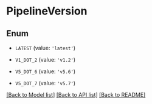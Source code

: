 # PipelineVersion


## Enum

* `LATEST` (value: `'latest'`)

* `V1_DOT_2` (value: `'v1.2'`)

* `V5_DOT_6` (value: `'v5.6'`)

* `V5_DOT_7` (value: `'v5.7'`)

[[Back to Model list]](../README.md#documentation-for-models) [[Back to API list]](../README.md#documentation-for-api-endpoints) [[Back to README]](../README.md)


